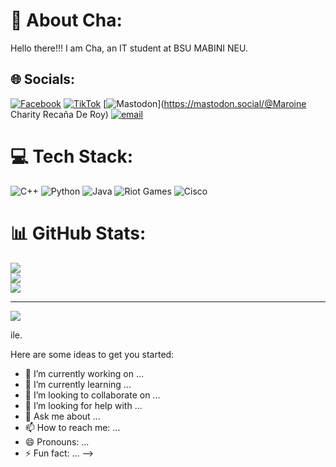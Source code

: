 # 💫 About Cha:
Hello there!!! I am Cha, an IT student at BSU MABINI NEU.


## 🌐 Socials:
[![Facebook](https://img.shields.io/badge/Facebook-%231877F2.svg?logo=Facebook&logoColor=white)](https://facebook.com/https://www.facebook.com/mrnchrty/) [![TikTok](https://img.shields.io/badge/TikTok-%23000000.svg?logo=TikTok&logoColor=white)](https://tiktok.com/@matcha_060121) [![Mastodon](https://img.shields.io/badge/-MASTODON-%232B90D9?logo=mastodon&logoColor=white)](https://mastodon.social/@Maroine Charity Recaña De Roy) [![email](https://img.shields.io/badge/Email-D14836?logo=gmail&logoColor=white)](mailto:deroymaroinecharity@gmail.com) 

# 💻 Tech Stack:
![C++](https://img.shields.io/badge/c++-%2300599C.svg?style=for-the-badge&logo=c%2B%2B&logoColor=white) ![Python](https://img.shields.io/badge/python-3670A0?style=for-the-badge&logo=python&logoColor=ffdd54) ![Java](https://img.shields.io/badge/java-%23ED8B00.svg?style=for-the-badge&logo=openjdk&logoColor=white) ![Riot Games](https://img.shields.io/badge/riotgames-D32936.svg?style=for-the-badge&logo=riotgames&logoColor=white) ![Cisco](https://img.shields.io/badge/cisco-%23049fd9.svg?style=for-the-badge&logo=cisco&logoColor=black)
# 📊 GitHub Stats:
![](https://github-readme-stats.vercel.app/api?username=mrnchrty&theme=dark&hide_border=false&include_all_commits=false&count_private=false)<br/>
![](https://nirzak-streak-stats.vercel.app/?user=mrnchrty&theme=dark&hide_border=false)<br/>
![](https://github-readme-stats.vercel.app/api/top-langs/?username=mrnchrty&theme=dark&hide_border=false&include_all_commits=false&count_private=false&layout=compact)

---
[![](https://visitcount.itsvg.in/api?id=mrnchrty&icon=0&color=0)](https://visitcount.itsvg.in)

<!-- Proudly created with GPRM ( https://gprm.itsvg.in ) -->ile.

Here are some ideas to get you started:

- 🔭 I’m currently working on ...
- 🌱 I’m currently learning ...
- 👯 I’m looking to collaborate on ...
- 🤔 I’m looking for help with ...
- 💬 Ask me about ...
- 📫 How to reach me: ...
- 😄 Pronouns: ...
- ⚡ Fun fact: ...
-->
